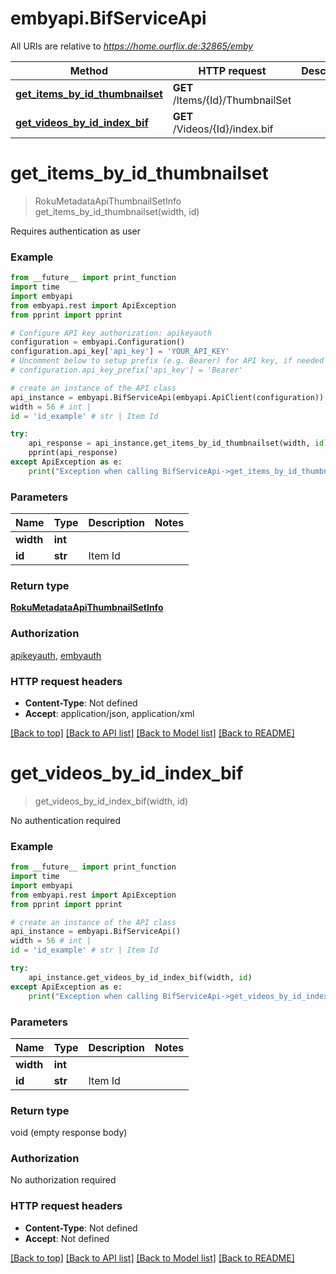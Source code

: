 # embyapi.BifServiceApi

All URIs are relative to *https://home.ourflix.de:32865/emby*

Method | HTTP request | Description
------------- | ------------- | -------------
[**get_items_by_id_thumbnailset**](BifServiceApi.md#get_items_by_id_thumbnailset) | **GET** /Items/{Id}/ThumbnailSet | 
[**get_videos_by_id_index_bif**](BifServiceApi.md#get_videos_by_id_index_bif) | **GET** /Videos/{Id}/index.bif | 

# **get_items_by_id_thumbnailset**
> RokuMetadataApiThumbnailSetInfo get_items_by_id_thumbnailset(width, id)



Requires authentication as user

### Example
```python
from __future__ import print_function
import time
import embyapi
from embyapi.rest import ApiException
from pprint import pprint

# Configure API key authorization: apikeyauth
configuration = embyapi.Configuration()
configuration.api_key['api_key'] = 'YOUR_API_KEY'
# Uncomment below to setup prefix (e.g. Bearer) for API key, if needed
# configuration.api_key_prefix['api_key'] = 'Bearer'

# create an instance of the API class
api_instance = embyapi.BifServiceApi(embyapi.ApiClient(configuration))
width = 56 # int | 
id = 'id_example' # str | Item Id

try:
    api_response = api_instance.get_items_by_id_thumbnailset(width, id)
    pprint(api_response)
except ApiException as e:
    print("Exception when calling BifServiceApi->get_items_by_id_thumbnailset: %s\n" % e)
```

### Parameters

Name | Type | Description  | Notes
------------- | ------------- | ------------- | -------------
 **width** | **int**|  | 
 **id** | **str**| Item Id | 

### Return type

[**RokuMetadataApiThumbnailSetInfo**](RokuMetadataApiThumbnailSetInfo.md)

### Authorization

[apikeyauth](../README.md#apikeyauth), [embyauth](../README.md#embyauth)

### HTTP request headers

 - **Content-Type**: Not defined
 - **Accept**: application/json, application/xml

[[Back to top]](#) [[Back to API list]](../README.md#documentation-for-api-endpoints) [[Back to Model list]](../README.md#documentation-for-models) [[Back to README]](../README.md)

# **get_videos_by_id_index_bif**
> get_videos_by_id_index_bif(width, id)



No authentication required

### Example
```python
from __future__ import print_function
import time
import embyapi
from embyapi.rest import ApiException
from pprint import pprint

# create an instance of the API class
api_instance = embyapi.BifServiceApi()
width = 56 # int | 
id = 'id_example' # str | Item Id

try:
    api_instance.get_videos_by_id_index_bif(width, id)
except ApiException as e:
    print("Exception when calling BifServiceApi->get_videos_by_id_index_bif: %s\n" % e)
```

### Parameters

Name | Type | Description  | Notes
------------- | ------------- | ------------- | -------------
 **width** | **int**|  | 
 **id** | **str**| Item Id | 

### Return type

void (empty response body)

### Authorization

No authorization required

### HTTP request headers

 - **Content-Type**: Not defined
 - **Accept**: Not defined

[[Back to top]](#) [[Back to API list]](../README.md#documentation-for-api-endpoints) [[Back to Model list]](../README.md#documentation-for-models) [[Back to README]](../README.md)

